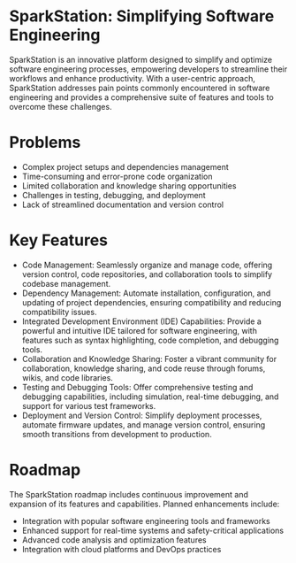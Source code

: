 # SparkStation: Simplifying Software Engineering

SparkStation is an innovative platform designed to simplify and optimize software engineering processes, empowering developers to streamline their workflows and enhance productivity. With a user-centric approach, SparkStation addresses pain points commonly encountered in software engineering and provides a comprehensive suite of features and tools to overcome these challenges.

# Problems
- Complex project setups and dependencies management
- Time-consuming and error-prone code organization
- Limited collaboration and knowledge sharing opportunities
- Challenges in testing, debugging, and deployment
- Lack of streamlined documentation and version control

# Key Features

- Code Management: Seamlessly organize and manage code, offering version control, code repositories, and collaboration tools to simplify codebase management.
- Dependency Management: Automate installation, configuration, and updating of project dependencies, ensuring compatibility and reducing compatibility issues.
- Integrated Development Environment (IDE) Capabilities: Provide a powerful and intuitive IDE tailored for software engineering, with features such as syntax highlighting, code completion, and debugging tools.
- Collaboration and Knowledge Sharing: Foster a vibrant community for collaboration, knowledge sharing, and code reuse through forums, wikis, and code libraries.
- Testing and Debugging Tools: Offer comprehensive testing and debugging capabilities, including simulation, real-time debugging, and support for various test frameworks.
- Deployment and Version Control: Simplify deployment processes, automate firmware updates, and manage version control, ensuring smooth transitions from development to production.

# Roadmap
The SparkStation roadmap includes continuous improvement and expansion of its features and capabilities. Planned enhancements include:

- Integration with popular software engineering tools and frameworks
- Enhanced support for real-time systems and safety-critical applications
- Advanced code analysis and optimization features
- Integration with cloud platforms and DevOps practices
